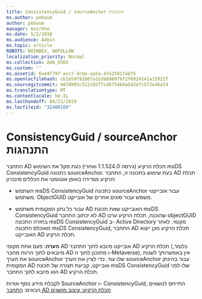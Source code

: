 ```yaml
---
title: ConsistencyGuid / sourceAnchor התנהגות
ms.author: pebaum
author: pebaum
manager: mnirkhe
ms.date: 5/2/2018
ms.audience: Admin
ms.topic: article
ROBOTS: NOINDEX, NOFOLLOW
localization_priority: Normal
ms.collection: Adm_O365
ms.custom: ''
ms.assetid: 6a44f797-acc7-4cbe-aa5a-47e2581fabf5
ms.openlocfilehash: cb1b50792b07a1b3b69607bf2f6824141a15922f
ms.sourcegitcommit: 9d78905c512192ffc4675468abd2efc5f2e4baf4
ms.translationtype: MT
ms.contentlocale: he-IL
ms.lasthandoff: 04/23/2019
ms.locfileid: "32408109"
---
```

# <a name="consistencyguid--sourceanchor-behavior"></a>ConsistencyGuid / sourceAnchor התנהגות

התחבר AD תכלת הרקיע (גירסה 1.1.524.0 ואחרי) כעת מקל את השימוש msDS ConsistencyGuid כתכונה sourceAnchor. בעת שימוש בתכונה זו, התחבר AD תכלת הרקיע מגדירה באופן אוטומטי את הכללים סינכרון:
  
- השתמש msDS ConsistencyGuid כתכונה sourceAnchor עבור אובייקטי משתמש. ObjectGUID משמש עבור סוגים אחרים של אובייקט.
    
- עבור כל נתון המקומית משתמש AD האובייקט שאת תכונת msDS ConsistencyGuid לא יכתוב התחבר AD שהוכנה, תכלת הרקיע ערכו objectGUID בחזרה התכונה msDS ConsistencyGuid ב- Active Directory מקומי. לאחר מאוכלס התכונה msDS ConsistencyGuid, התחבר AD תכלת הרקיע מכן ייצוא האובייקט AD תכלת הרקיע.
    
 **הערה:** פעם אחת מקומי AD אובייקט מיובא לתוך התחבר AD תכלת הרקיע (כלומר, מיובאים לתוך הרווח מחבר AD ו מתוכנן לתוך ה-Metaverse), אין באפשרותך לשנות את הערך sourceAnchor שלו עוד. כדי לציין את הערך sourceAnchor עבור בהינתן המקומית AD אובייקט, קביעת תצורה של תכונה msDS ConsistencyGuid שלו לפני הוא מיובא לתוך התחבר AD תכלת הרקיע. 
  
לקבלת מידע נוסף אודות SourceAnchor ו- ConsistencyGuid, התייחס לנושאים הבאים: [התחבר AD תכלת הרקיע: עיצוב מושגים](https://docs.microsoft.com/azure/active-directory/connect/active-directory-aadconnect-design-concepts)
  

